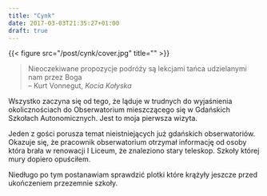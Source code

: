 ```yaml
---
title: "Cynk"
date: 2017-03-03T21:35:27+01:00
draft: true
---
```

{{< figure src="/post/cynk/cover.jpg" title="" >}}

> Nieoczekiwane propozycje podróży są lekcjami tańca udzielanymi nam przez Boga <br>– Kurt Vonnegut, _Kocia Kołyska_

Wszystko zaczyna się od tego, że ląduje w trudnych do wyjaśnienia okolicznościach do Obserwatorium mieszczącego się w Gdańskich Szkołach Autonomicznych. Jest to moja pierwsza wizyta.

Jeden z gości porusza temat nieistniejących już gdańskich obserwatoriów. Okazuje się, że pracownik obserwatorium otrzymał informację od osoby która brała w renowacji I Liceum, że znaleziono stary teleskop. Szkoły której mury dopiero opuściłem.

Niedługo po tym postanawiam sprawdzić plotki które krążyły jeszcze przed ukończeniem przezemnie szkoły.